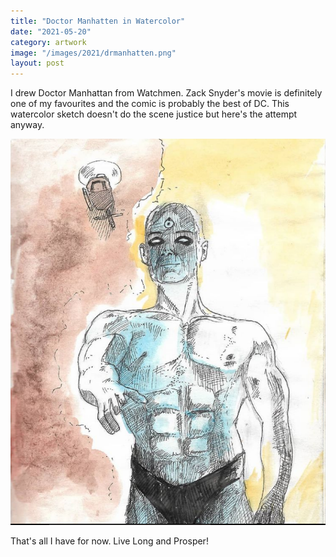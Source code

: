 ```yaml
---
title: "Doctor Manhatten in Watercolor"
date: "2021-05-20"
category: artwork
image: "/images/2021/drmanhatten.png"
layout: post
---
```


I drew Doctor Manhattan from Watchmen. Zack Snyder's movie is definitely one of my favourites and the comic is probably the best of DC. This watercolor sketch doesn't do the scene justice but here's the attempt anyway.

<p align="center">
<img src='/images/2021/drmanhatten.png' alt='Doctor Manhatten'>
</p>

That's all I have for now. Live Long and Prosper!